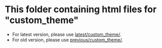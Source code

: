 # This folder containing html files for "custom_theme"
* For latest version, please use [latest/custom_theme/](./latest/custom_theme).
* For old version, please use [previous/custom_theme/](./previous/custom_theme).
